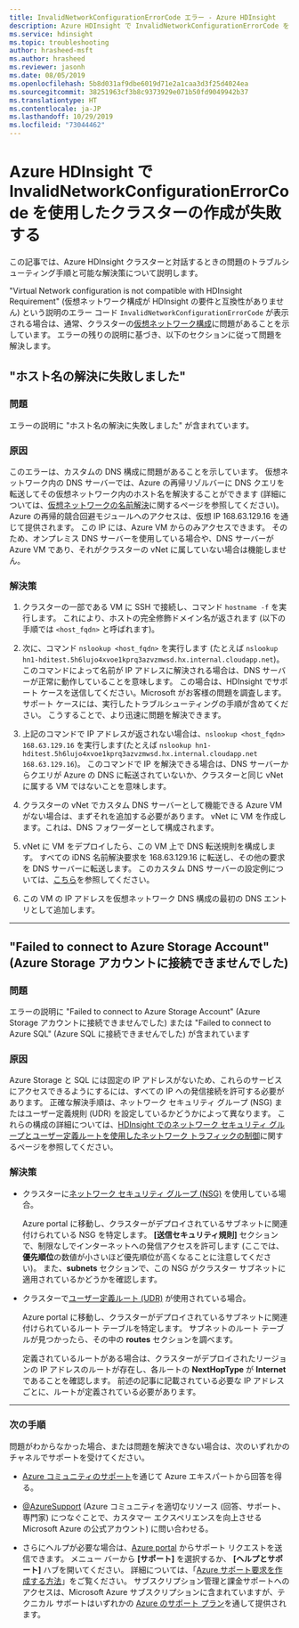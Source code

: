 ```yaml
---
title: InvalidNetworkConfigurationErrorCode エラー - Azure HDInsight
description: Azure HDInsight で InvalidNetworkConfigurationErrorCode を使用したクラスターの作成が失敗するさまざまな理由
ms.service: hdinsight
ms.topic: troubleshooting
author: hrasheed-msft
ms.author: hrasheed
ms.reviewer: jasonh
ms.date: 08/05/2019
ms.openlocfilehash: 5b8d031af9dbe6019d71e2a1caa3d3f25d4024ea
ms.sourcegitcommit: 38251963cf3b8c9373929e071b50fd9049942b37
ms.translationtype: HT
ms.contentlocale: ja-JP
ms.lasthandoff: 10/29/2019
ms.locfileid: "73044462"
---
```

# <a name="cluster-creation-fails-with-invalidnetworkconfigurationerrorcode-in-azure-hdinsight"></a>Azure HDInsight で InvalidNetworkConfigurationErrorCode を使用したクラスターの作成が失敗する

この記事では、Azure HDInsight クラスターと対話するときの問題のトラブルシューティング手順と可能な解決策について説明します。

"Virtual Network configuration is not compatible with HDInsight Requirement" (仮想ネットワーク構成が HDInsight の要件と互換性がありません) という説明のエラー コード `InvalidNetworkConfigurationErrorCode` が表示される場合は、通常、クラスターの[仮想ネットワーク構成](../hdinsight-plan-virtual-network-deployment.md)に問題があることを示しています。 エラーの残りの説明に基づき、以下のセクションに従って問題を解決します。

## <a name="hostname-resolution-failed"></a>"ホスト名の解決に失敗しました"

### <a name="issue"></a>問題

エラーの説明に "ホスト名の解決に失敗しました" が含まれています。

### <a name="cause"></a>原因

このエラーは、カスタムの DNS 構成に問題があることを示しています。 仮想ネットワーク内の DNS サーバーでは、Azure の再帰リゾルバーに DNS クエリを転送してその仮想ネットワーク内のホスト名を解決することができます (詳細については、[仮想ネットワークの名前解決](../../virtual-network/virtual-networks-name-resolution-for-vms-and-role-instances.md)に関するページを参照してください)。 Azure の再帰的競合回避モジュールへのアクセスは、仮想 IP 168.63.129.16 を通じて提供されます。 この IP には、Azure VM からのみアクセスできます。 そのため、オンプレミス DNS サーバーを使用している場合や、DNS サーバーが Azure VM であり、それがクラスターの vNet に属していない場合は機能しません。

### <a name="resolution"></a>解決策

1. クラスターの一部である VM に SSH で接続し、コマンド `hostname -f` を実行します。 これにより、ホストの完全修飾ドメイン名が返されます (以下の手順では `<host_fqdn>` と呼ばれます)。

1. 次に、コマンド `nslookup <host_fqdn>` を実行します (たとえば `nslookup hn1-hditest.5h6lujo4xvoe1kprq3azvzmwsd.hx.internal.cloudapp.net`)。 このコマンドによって名前が IP アドレスに解決される場合は、DNS サーバーが正常に動作していることを意味します。 この場合は、HDInsight でサポート ケースを送信してください。Microsoft がお客様の問題を調査します。 サポート ケースには、実行したトラブルシューティングの手順が含めてください。 こうすることで、より迅速に問題を解決できます。

1. 上記のコマンドで IP アドレスが返されない場合は、`nslookup <host_fqdn> 168.63.129.16` を実行します(たとえば `nslookup hn1-hditest.5h6lujo4xvoe1kprq3azvzmwsd.hx.internal.cloudapp.net 168.63.129.16`)。 このコマンドで IP を解決できる場合は、DNS サーバーからクエリが Azure の DNS に転送されていないか、クラスターと同じ vNet に属する VM ではないことを意味します。

1. クラスターの vNet でカスタム DNS サーバーとして機能できる Azure VM がない場合は、まずそれを追加する必要があります。 vNet に VM を作成します。これは、DNS フォワーダーとして構成されます。

1. vNet に VM をデプロイしたら、この VM 上で DNS 転送規則を構成します。 すべての iDNS 名前解決要求を 168.63.129.16 に転送し、その他の要求を DNS サーバーに転送します。 このカスタム DNS サーバーの設定例については、[こちら](../hdinsight-plan-virtual-network-deployment.md)を参照してください。

1. この VM の IP アドレスを仮想ネットワーク DNS 構成の最初の DNS エントリとして追加します。

---

## <a name="failed-to-connect-to-azure-storage-account"></a>"Failed to connect to Azure Storage Account" (Azure Storage アカウントに接続できませんでした)

### <a name="issue"></a>問題

エラーの説明に "Failed to connect to Azure Storage Account" (Azure Storage アカウントに接続できませんでした) または "Failed to connect to Azure SQL" (Azure SQL に接続できませんでした) が含まれています

### <a name="cause"></a>原因

Azure Storage と SQL には固定の IP アドレスがないため、これらのサービスにアクセスできるようにするには、すべての IP への発信接続を許可する必要があります。 正確な解決手順は、ネットワーク セキュリティ グループ (NSG) またはユーザー定義規則 (UDR) を設定しているかどうかによって異なります。 これらの構成の詳細については、[HDInsight でのネットワーク セキュリティ グループとユーザー定義ルートを使用したネットワーク トラフィックの制御](../hdinsight-plan-virtual-network-deployment.md#hdinsight-ip)に関するページを参照してください。

### <a name="resolution"></a>解決策

* クラスターに[ネットワーク セキュリティ グループ (NSG)](../../virtual-network/virtual-network-vnet-plan-design-arm.md) を使用している場合。

    Azure portal に移動し、クラスターがデプロイされているサブネットに関連付けられている NSG を特定します。 **[送信セキュリティ規則]** セクションで、制限なしでインターネットへの発信アクセスを許可します (ここでは、**優先順位**の数値が小さいほど優先順位が高くなることに注意してください)。 また、**subnets** セクションで、この NSG がクラスター サブネットに適用されているかどうかを確認します。

* クラスターで[ユーザー定義ルート (UDR)](../../virtual-network/virtual-networks-udr-overview.md) が使用されている場合。

    Azure portal に移動し、クラスターがデプロイされているサブネットに関連付けられているルート テーブルを特定します。 サブネットのルート テーブルが見つかったら、その中の **routes** セクションを調べます。

    定義されているルートがある場合は、クラスターがデプロイされたリージョンの IP アドレスのルートが存在し、各ルートの **NextHopType** が **Internet** であることを確認します。 前述の記事に記載されている必要な IP アドレスごとに、ルートが定義されている必要があります。

---

### <a name="next-steps"></a>次の手順

問題がわからなかった場合、または問題を解決できない場合は、次のいずれかのチャネルでサポートを受けてください。

* [Azure コミュニティのサポート](https://azure.microsoft.com/support/community/)を通じて Azure エキスパートから回答を得る。

* [@AzureSupport](https://twitter.com/azuresupport) (Azure コミュニティを適切なリソース (回答、サポート、専門家) につなぐことで、カスタマー エクスペリエンスを向上させる Microsoft Azure の公式アカウント) に問い合わせる。

* さらにヘルプが必要な場合は、[Azure portal](https://portal.azure.com/?#blade/Microsoft_Azure_Support/HelpAndSupportBlade/) からサポート リクエストを送信できます。 メニュー バーから **[サポート]** を選択するか、 **[ヘルプとサポート]** ハブを開いてください。 詳細については、「[Azure サポート要求を作成する方法](https://docs.microsoft.com/azure/azure-supportability/how-to-create-azure-support-request)」をご覧ください。 サブスクリプション管理と課金サポートへのアクセスは、Microsoft Azure サブスクリプションに含まれていますが、テクニカル サポートはいずれかの [Azure のサポート プラン](https://azure.microsoft.com/support/plans/)を通して提供されます。
